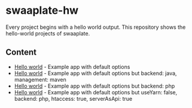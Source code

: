 # swaaplate-hw

Every project begins with a hello world output. This repository shows the hello-world projects of swaaplate.

## Content

* [Hello world](./hello-world) - Example app with default options
* [Hello world](./hello-world-java-maven) - Example app with default options but backend: java, management: maven
* [Hello world](./hello-world-php) - Example app with default options but backend: php
* [Hello world](./hello-world-php-npm-api-htaccess) - Example app with default options but useYarn: false, backend: php, htaccess: true, serverAsApi: true
